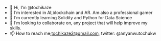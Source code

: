 - 👋 Hi, I’m @tochikaze
- 👀 I’m interested in AI,blockchain and AR. Am also a professional gamer
- 🌱 I’m currently learning Solidity and Python for Data Science
- 💞️ I’m looking to collaborate on, any project that will help improve my skills.
- 📫 How to reach me;tochikaze3@gmail.com, twitter: @anyanwutochukw

<!---
tochikaze3/tochikaze3 is a ✨ special ✨ repository because its `README.md` (this file) appears on your GitHub profile.
You can click the Preview link to take a look at your changes.
--->
